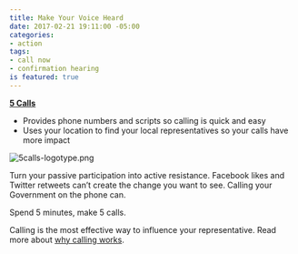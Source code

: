 ```yaml
---
title: Make Your Voice Heard
date: 2017-02-21 19:11:00 -05:00
categories:
- action
tags:
- call now
- confirmation hearing
is featured: true
---
```


[**5 Calls**](https://5calls.org/)
* Provides phone numbers and scripts so calling is quick and easy
* Uses your location to find your local representatives so your calls have more impact

![5calls-logotype.png](/uploads/5calls-logotype.png)

Turn your passive participation into active resistance. Facebook likes and Twitter retweets can’t create the change you want to see. Calling your Government on the phone can.

Spend 5 minutes, make 5 calls.

Calling is the most effective way to influence your representative. Read more about [why calling works](https://5calls.org/about).